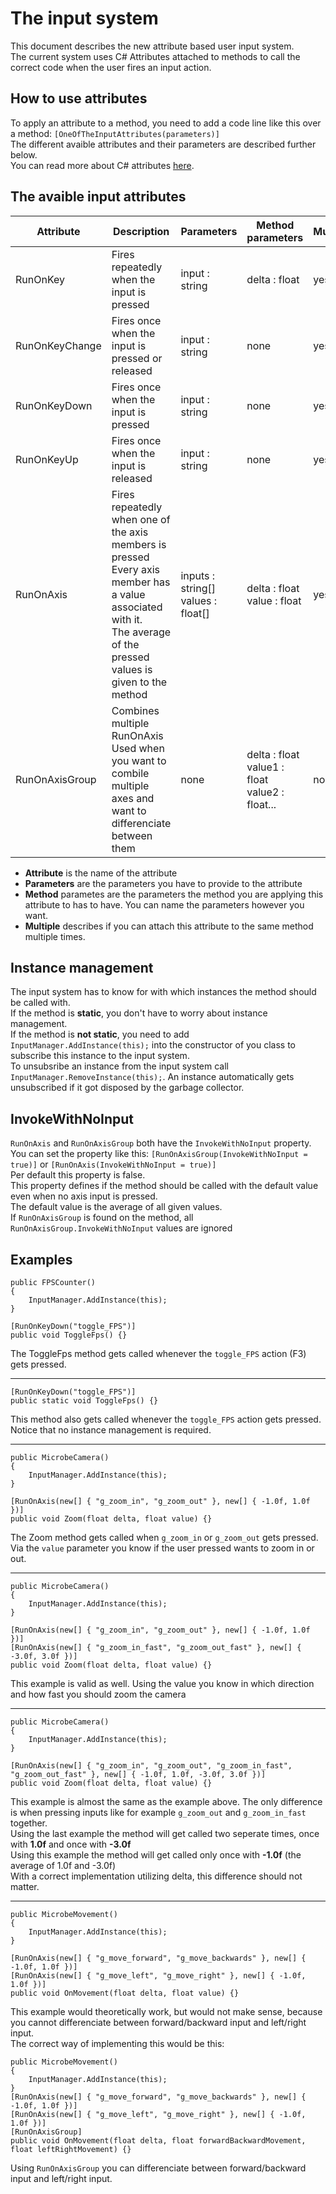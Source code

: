 The input system
====================
This document describes the new attribute based user input system.<br>
The current system uses C# Attributes attached to methods to call the correct code when the user fires an input action.

How to use attributes
-----------
To apply an attribute to a method, you need to add a code line like this over a method: `[OneOfTheInputAttributes(parameters)]`<br>
The different avaible attributes and their parameters are described further below.<br>
You can read more about C# attributes [here](https://docs.microsoft.com/en-us/dotnet/csharp/programming-guide/concepts/attributes/).

The avaible input attributes
-----------
| Attribute | Description | Parameters | Method parameters | Multiple |
| --------- | ----------- | ---------- | ----------------- | -------- |
| RunOnKey  | Fires repeatedly when the input is pressed | input : string | delta : float | yes |
| RunOnKeyChange | Fires once when the input is pressed or released | input : string | none | yes |
| RunOnKeyDown | Fires once when the input is pressed | input : string | none | yes |
| RunOnKeyUp | Fires once when the input is released | input : string | none | yes |
| RunOnAxis | Fires repeatedly when one of the axis members is pressed<br>Every axis member has a value associated with it.<br>The average of the pressed values is given to the method | inputs : string[]<br> values : float[] | delta : float<br> value : float | yes |
| RunOnAxisGroup | Combines multiple RunOnAxis<br>Used when you want to combile multiple axes and want to differenciate between them | none | delta : float<br>value1 : float<br>value2 : float... | no |

- **Attribute** is the name of the attribute
- **Parameters** are the parameters you have to provide to the attribute
- **Method** parametes are the parameters the method you are applying this attribute to has to have. You can name the parameters however you want.
- **Multiple** describes if you can attach this attribute to the same method multiple times.

Instance management
-----------
The input system has to know for with which instances the method should be called with.<br>
If the method is **static**, you don't have to worry about instance management.<br>
If the method is **not static**, you need to add `InputManager.AddInstance(this);` into the constructor of you class to subscribe this instance to the input system.<br>
To unsubsribe an instance from the input system call `InputManager.RemoveInstance(this);`. An instance automatically gets unsubscribed if it got disposed by the garbage collector.

InvokeWithNoInput
-----------
`RunOnAxis` and `RunOnAxisGroup` both have the `InvokeWithNoInput` property.<br>
You can set the property like this: `[RunOnAxisGroup(InvokeWithNoInput = true)]` or `[RunOnAxis(InvokeWithNoInput = true)]`<br>
Per default this property is false.<br>
This property defines if the method should be called with the default value even when no axis input is pressed.<br>
The default value is the average of all given values.<br>
If `RunOnAxisGroup` is found on the method, all `RunOnAxisGroup.InvokeWithNoInput` values are ignored

Examples
-----------
```
public FPSCounter()
{
    InputManager.AddInstance(this);
}

[RunOnKeyDown("toggle_FPS")]
public void ToggleFps() {}
```
The ToggleFps method gets called whenever the `toggle_FPS` action (F3) gets pressed.
<hr>

```
[RunOnKeyDown("toggle_FPS")]
public static void ToggleFps() {}
```
This method also gets called whenever the `toggle_FPS` action gets pressed. Notice that no instance management is required.
<hr>

```
public MicrobeCamera()
{
    InputManager.AddInstance(this);
}

[RunOnAxis(new[] { "g_zoom_in", "g_zoom_out" }, new[] { -1.0f, 1.0f })]
public void Zoom(float delta, float value) {}
```
The Zoom method gets called when `g_zoom_in` or `g_zoom_out` gets pressed. Via the `value` parameter you know if the user pressed wants to zoom in or out.<br>
<hr>

```
public MicrobeCamera()
{
    InputManager.AddInstance(this);
}

[RunOnAxis(new[] { "g_zoom_in", "g_zoom_out" }, new[] { -1.0f, 1.0f })]
[RunOnAxis(new[] { "g_zoom_in_fast", "g_zoom_out_fast" }, new[] { -3.0f, 3.0f })]
public void Zoom(float delta, float value) {}
```
This example is valid as well. Using the value you know in which direction and how fast you should zoom the camera
<hr>

```
public MicrobeCamera()
{
    InputManager.AddInstance(this);
}

[RunOnAxis(new[] { "g_zoom_in", "g_zoom_out", "g_zoom_in_fast", "g_zoom_out_fast" }, new[] { -1.0f, 1.0f, -3.0f, 3.0f })]
public void Zoom(float delta, float value) {}
```
This example is almost the same as the example above. The only difference is when pressing inputs like for example `g_zoom_out` and `g_zoom_in_fast` together.<br>
Using the last example the method will get called two seperate times, once with **1.0f** and once with **-3.0f**<br>
Using this example the method will get called only once with **-1.0f** (the average of 1.0f and -3.0f)<br>
With a correct implementation utilizing delta, this difference should not matter.
<hr>

```
public MicrobeMovement()
{
    InputManager.AddInstance(this);
}

[RunOnAxis(new[] { "g_move_forward", "g_move_backwards" }, new[] { -1.0f, 1.0f })]
[RunOnAxis(new[] { "g_move_left", "g_move_right" }, new[] { -1.0f, 1.0f })]
public void OnMovement(float delta, float value) {}
```
This example would theoretically work, but would not make sense, because you cannot differenciate between forward/backward input and left/right input.<br>
The correct way of implementing this would be this:
```
public MicrobeMovement()
{
    InputManager.AddInstance(this);
}
[RunOnAxis(new[] { "g_move_forward", "g_move_backwards" }, new[] { -1.0f, 1.0f })]
[RunOnAxis(new[] { "g_move_left", "g_move_right" }, new[] { -1.0f, 1.0f })]
[RunOnAxisGroup]
public void OnMovement(float delta, float forwardBackwardMovement, float leftRightMovement) {}
```
Using `RunOnAxisGroup` you can differenciate between forward/backward input and left/right input.

